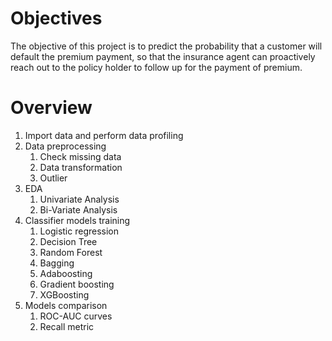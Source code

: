 # Objectives 

The objective of this project is to predict the probability that a customer will default the premium payment, so that the insurance agent can proactively reach out to the policy holder to follow up for the payment of premium.

# Overview
1. Import data and perform data profiling
2. Data preprocessing 
    1. Check missing data
    2. Data transformation
    3. Outlier
3. EDA
    1. Univariate Analysis
    2. Bi-Variate Analysis
4. Classifier models training
    1. Logistic regression
    2. Decision Tree
    3. Random Forest
    4. Bagging
    5. Adaboosting
    6. Gradient boosting
    7. XGBoosting
5. Models comparison
    1. ROC-AUC curves
    2. Recall metric
